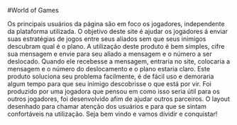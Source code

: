 #World of Games

  Os principais usuários da página são em foco os jogadores, independente da plataforma utilizada. O objetivo deste site é ajudar os jogadores á enviar suas estratégias de jogos entre seus aliados sem que seus inimigos descubram qual é o plano. 
  A utilização deste produto é bem simples, cifre sua mensagem e envie para seu aliado a mensagem e o número a ser deslocado. Quando ele recebesse a mensagem, entraria no site, colocaria a mensagem e o número do deslocamento e o plano estaria claro. 
  Este produto soluciona seu problema facilmente, é de fácil uso e demoraria algum tempo para que seu inimigo descobrisse o que está por vir. 
  Foi produzido por uma jogadora que pensou em como isso seria útil para os outros jogadores, foi desenvolvido afim de ajudar outros parceiros. O layout desenhado para chamar atenção dos usuários e para que se sintam confortáveis na utilização.
  Seja bem vindo e vamos dividir e conquistar!
